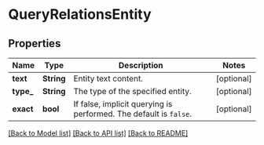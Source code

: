 # QueryRelationsEntity

## Properties
Name | Type | Description | Notes
------------ | ------------- | ------------- | -------------
**text** | **String** | Entity text content. | [optional] 
**type_** | **String** | The type of the specified entity. | [optional] 
**exact** | **bool** | If false, implicit querying is performed. The default is `false`. | [optional] 

[[Back to Model list]](../README.md#documentation-for-models) [[Back to API list]](../README.md#documentation-for-api-endpoints) [[Back to README]](../README.md)


